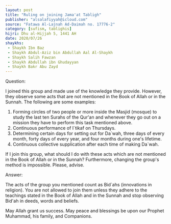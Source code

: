 ```yaml
---
layout: post
title: "Ruling on joining Jama'at Tabligh"
publisher: "alsalafiyyah@icloud.com"
source: "Fatawa Al-Lajnah Ad-Daimah no. 17776-2"
category: [sufism, tablighis]
hijri: Dhu al-Hijjah 5, 1441 AH
date: 2020/07/26
shaykhs: 
 - Shaykh Ibn Baz
 - Shaykh Abdul-Aziz bin Abdullah Aal Al-Shaykh
 - Shaykh Salih Fawzan
 - Shaykh Abdullah ibn Ghudayyan
 - Shaykh Bakr Abu Zayd
---
```


Question: 

I joined this group and made use of the knowledge they provide. However, they observe some acts that are not mentioned in the Book of Allah or in the Sunnah. The following are some examples:

1. Forming circles of two people or more inside the Masjid (mosque) to study the last ten Surahs of the Qur'an and whenever they go out on a mission they have to perform this task mentioned above.
2. Continuous performance of I`tikaf on Thursdays. 
3. Determining certain days for setting out for Da`wah, three days of every month, forty days of every year, and four months during one's lifetime.
4. Continuous collective supplication after each time of making Da`wah.

If I join this group, what should I do with these acts which are not mentioned in the Book of Allah or in the Sunnah? Furthermore, changing the group's method is impossible. Please, advise.

Answer:

The acts of the group you mentioned count as Bid`ahs (innovations in religion). You are not allowed to join them unless they adhere to the teachings stated in the Book of Allah and in the Sunnah and stop observing Bid'ah in deeds, words and beliefs. 

May Allah grant us success. May peace and blessings be upon our Prophet Muhammad, his family, and Companions.
